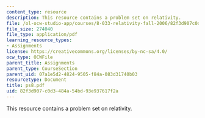 ```yaml
---
content_type: resource
description: This resource contains a problem set on relativity.
file: /ol-ocw-studio-app/courses/8-033-relativity-fall-2006/82f3d907c0d3484a54bd93e937617f2a_ps8.pdf
file_size: 274040
file_type: application/pdf
learning_resource_types:
- Assignments
license: https://creativecommons.org/licenses/by-nc-sa/4.0/
ocw_type: OCWFile
parent_title: Assignments
parent_type: CourseSection
parent_uid: 07a1e5d2-4824-9505-f84a-083d31740b03
resourcetype: Document
title: ps8.pdf
uid: 82f3d907-c0d3-484a-54bd-93e937617f2a
---
```

This resource contains a problem set on relativity.